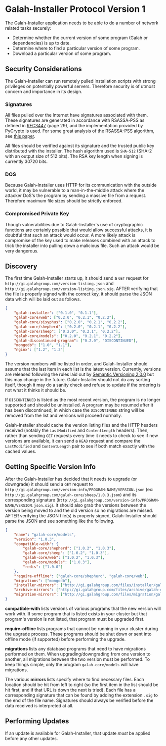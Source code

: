 # Galah-Installer Protocol Version 1

The Galah-Installer application needs to be able to do a number of network related tasks securely:

 * Determine whether the current version of some program (Galah or dependencies) is up to date.
 * Determine where to find a particular version of some program.
 * Download a particular version of some program.

## Security Considerations

The Galah-Installer can run remotely pulled installation scripts with strong privileges on potentially powerful servers. Therefore security is of utmost concern and importance in its design.

### Signatures

All files pulled over the Internet have signatures associated with them. These signatures are generated in accordance with RSASSA-PSS as defined in [RFC3447](http://www.ietf.org/rfc/rfc3447.txt) (page 29), and the implementation provided by PyCrypto is used. For some great analysis of the RSASSA-PSS algorithm, see [this paper](http://rsapss.hboeck.de/rsapss.pdf).

All files should be verified against its signature and the trusted public key distributed with the installer. The hash algorithm used is `SHA-512` (SHA-2 with an output size of 512 bits). The RSA key length when signing is currently 30720 bits.

### DOS

Because Galah-Installer uses HTTP for its communication with the outside world, it may be vulnerable to a man-in-the-middle attack where the attacker DoS's the program by sending a massive file from a request. Therefore maximum file sizes should be strictly enforced.

### Compromised Private Key

Though vulnerabilities due to Galah-Installer's use of cryptographic functions are certainly possible that would allow successful attacks, it is doubtful that such an attack would occur. A more likely attack is compromise of the key used to make releases combined with an attack to trick the installer into pulling down a malicious file. Such an attack would be very dangerous.

## Discovery

The first time Galah-Installer starts up, it should send a `GET` request for `http://gi.galahgroup.com/version-listing.json` and `http://gi.galahgroup.com/version-listing.json.sig`. AFTER verifying that the file is properly signed with the correct key, it should parse the JSON data which will be laid out as follows.

```json
{
	"galah-installer": ["0.1.0", "0.1.1"],
	"galah-core/web": ["0.2.0", "0.2.1", "0.2.2"],
	"galah-core/sisyphus": ["0.2.0", "0.2.1", "0.2.2"],
	"galah-core/shepherd": ["0.2.0", "0.2.1", "0.2.2"],
	"galah-core/sheep": ["0.2.0", "0.2.1", "0.2.2"],
	"galah-core/models": ["0.2.0", "0.2.1", "0.2.2"],
	"galah-discontinued-program": ["0.2.0", "DISCONTINUED"],
	"mongodb": ["1.0", "1.1"],
	"nginx": ["1.2", "1.3"]
}
```

The version numbers will be listed in order, and Galah-Installer should assume that the last item in each list is the latest version. Currently, versions are released following the rules laid out by [Semantic Versioning 2.0.0](http://semver.org/spec/v2.0.0.html) but this may change in the future. Galah-Installer should not do any sorting itself, though it may do a sanity check and refuse to update if the ordering is not what it thinks it should be.

If `DISCONTINUED` is listed as the most recent version, the program is no longer supported and should be uninstalled. A program may be resumed after it has been discontinued, in which case the `DISCONTINUED` string will be removed from the list and versions will proceed normally.

Galah-Installer should cache the version listing files and the HTTP headers received (notably the `LastModified` and `ContentLength` headers). Then, rather than sending `GET` requests every time it needs to check to see if new versions are available, it can send a `HEAD` request and compare the `LastModified` and `ContentLength` pair to see if both match exactly with the cached values.

## Getting Specific Version Info

After the Galah-Installer has decided that it needs to upgrade (or downgrade) it should send a `GET` request to `http://gi.galahgroup.com/version-info/PROGRAM-NAME/VERSION.json` (ex: `http://gi.galahgroup.com/galah-core/sheep/1.0.3.json`) and its corresponding signature (`http://gi.galahgroup.com/version-info/PROGRAM-NAME/VERSION.json.sig`). It should also grab the versions between the version being moved to and the old version so no migrations are missed. AFTER verifying the JSON file(s) is properly signed, Galah-Installer should parse the JSON and see something like the following.

```json
{
	"name": "galah-core/models",
	"version": "1.0.3",
	"compatible-with": {
		"galah-core/shepherd": ["1.0.2", "1.0.3"],
		"galah-core/sheep": ["1.0.2", "1.0.3"],
		"galah-core/web": ["1.0.2", "1.0.3"],
		"galah-core/models": ["1.0.3"],
		"redis": ["1.0.0"]
	},
	"require-offline": ["galah-core/shepherd", "galah-core/web"],
	"migrations": ["mongodb"],
	"installer-mirrors": ["http://gi.galahgroup.com/files/installer/galah-core/models/1.0.3.py"],
	"archive-mirrors": ["http://gi.galahgroup.com/files/archive/galah-core/models/1.0.3.tar.gz"],
	"migration-mirrors": ["http://gi.galahgroup.com/files/migration/galah-core/models/1.0.3.py"]
}
```

**compatible-with** lists versions of various programs that the new version will work with. If some program that is listed exists in your cluster but that program's version is not listed, that program must be upgraded first.

**require-offline** lists programs that cannot be running in your cluster during the upgrade process. These programs should be shut down or sent into offline mode (if supported) before performing the upgrade.

**migrations** lists any database programs that need to have migrations performed on them. When upgrading/downgrading from one version to another, all migrations between the two version must be performed. To keep things simple, only the program `galah-core/models` will have migrations.

The various **mirrors** lists specify where to find necessary files. Each location should be hit from left to right (so the first item in the list should be hit first, and if that URL is down the next is tried). Each file has a corresponding signature that can be found by adding the extension `.sig` to the end of the file name. Signatures should always be verified before the data received is interpreted at all.

## Performing Updates

If an update is available for Galah-Installer, that update *must* be applied before any other updates.
